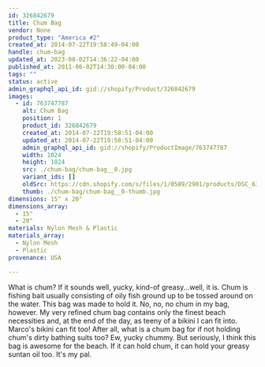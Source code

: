 ```yaml
---
id: 326842679
title: Chum Bag
vendor: None
product_type: "America #2"
created_at: 2014-07-22T19:58:49-04:00
handle: chum-bag
updated_at: 2023-08-02T14:36:22-04:00
published_at: 2011-06-02T14:30:00-04:00
tags: ""
status: active
admin_graphql_api_id: gid://shopify/Product/326842679
images:
  - id: 763747787
    alt: Chum Bag
    position: 1
    product_id: 326842679
    created_at: 2014-07-22T19:58:51-04:00
    updated_at: 2014-07-22T19:58:51-04:00
    admin_graphql_api_id: gid://shopify/ProductImage/763747787
    width: 1024
    height: 1024
    src: ./chum-bag/chum-bag__0.jpg
    variant_ids: []
    oldSrc: https://cdn.shopify.com/s/files/1/0589/2901/products/DSC_6359_chumbag.jpeg?v=1406073531
    thumb: ./chum-bag/chum-bag__0-thumb.jpg
dimensions: 15" x 20"
dimensions_array:
  - 15"
  - 20"
materials: Nylon Mesh & Plastic
materials_array:
  - Nylon Mesh
  - Plastic
provenance: USA

---
```


What is chum? If it sounds well, yucky, kind-of greasy...well, it is. Chum is fishing bait usually consisting of oily fish ground up to be tossed around on the water. This bag was made to hold it. No, no, no chum in my bag, however. My very refined chum bag contains only the finest beach necessities and, at the end of the day, as teeny of a bikini I can fit into. Marco's bikini can fit too! After all, what is a chum bag for if not holding chum's dirty bathing suits too? Ew, yucky chummy. But seriously, I think this bag is awesome for the beach. If it can hold chum, it can hold your greasy suntan oil too. It's my pal.